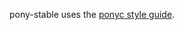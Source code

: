 pony-stable uses the [ponyc style guide](https://github.com/ponylang/ponyc/blob/master/STYLE_GUIDE.md).
